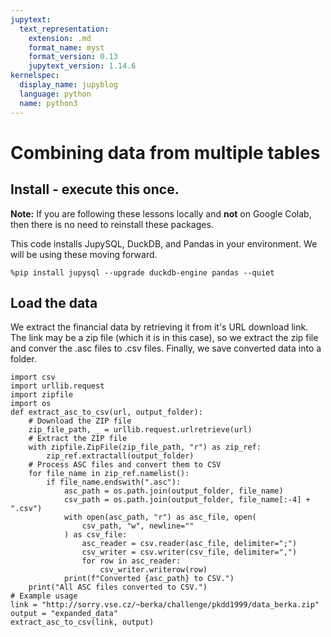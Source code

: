 ```yaml
---
jupytext:
  text_representation:
    extension: .md
    format_name: myst
    format_version: 0.13
    jupytext_version: 1.14.6
kernelspec:
  display_name: jupyblog
  language: python
  name: python3
---
```


# Combining data from multiple tables

<!-- #region -->
## Install - execute this once. 
<b>Note:</b> If you are following these lessons locally and <b>not</b> on Google Colab, then there is no need to reinstall these packages.

This code installs JupySQL, DuckDB, and Pandas in your environment. We will be using these moving forward.

```{code-cell} ipython3
%pip install jupysql --upgrade duckdb-engine pandas --quiet
```

## Load the data
We extract the financial data by retrieving it from it's URL download link. The link may be a zip file (which it is in this case), so we extract the zip file and conver the .asc files to .csv files. Finally, we save converted data into a folder.

``` {code-cell} ipython3
import csv
import urllib.request
import zipfile
import os
def extract_asc_to_csv(url, output_folder):
    # Download the ZIP file
    zip_file_path, _ = urllib.request.urlretrieve(url)
    # Extract the ZIP file
    with zipfile.ZipFile(zip_file_path, "r") as zip_ref:
        zip_ref.extractall(output_folder)
    # Process ASC files and convert them to CSV
    for file_name in zip_ref.namelist():
        if file_name.endswith(".asc"):
            asc_path = os.path.join(output_folder, file_name)
            csv_path = os.path.join(output_folder, file_name[:-4] + ".csv")
            with open(asc_path, "r") as asc_file, open(
                csv_path, "w", newline=""
            ) as csv_file:
                asc_reader = csv.reader(asc_file, delimiter=";")
                csv_writer = csv.writer(csv_file, delimiter=",")
                for row in asc_reader:
                    csv_writer.writerow(row)
            print(f"Converted {asc_path} to CSV.")
    print("All ASC files converted to CSV.")
# Example usage
link = "http://sorry.vse.cz/~berka/challenge/pkdd1999/data_berka.zip"
output = "expanded_data"
extract_asc_to_csv(link, output)
```
<!-- #endregion -->
